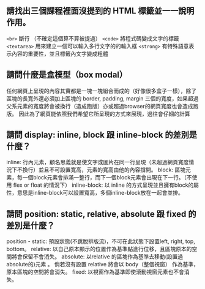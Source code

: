 ## 請找出三個課程裡面沒提到的 HTML 標籤並一一說明作用。

`<br>` 斷行 （不確定這個算不算被提過）
`<code>` 將程式碼變成文字的標籤
`<textarea>` 用來建立一個可以輸入多行文字的的輸入框
`<strong>` 有特殊語意表示內容的重要性，並且標籤內文字變成粗體

## 請問什麼是盒模型（box modal）

任何網頁上呈現的內容其實都是一塊一塊組合而成的（好像很多盒子一樣），除了區塊的長寬外還必須加上區塊的 border, padding, margin 三個的寬度，如果超過父系元素的寬度將會被換行（造成跑版）亦或超過browser的網頁寬度也會造成跑版。
因此為了網頁能依照我們希望它所呈現的方式來展現，過往會仔細的計算
## 請問 display: inline, block 跟 inline-block 的差別是什麼？

inline: 行內元素，顧名思義就是使文字或圖片在同一行呈現（未超過網頁寬度情況下不換行）並且不可設置寬高，元素的寬高由他的內容撐開。
block: 區塊元素，每一個block元素會排滿一整行，而下一個block元素會出現在下一行。（不使用 flex or float 的情況下）
inline-block: 以 inline 的方式呈現並且擁有block的屬性，意思是inline-block可以設置寬高，多個inline-block放在一起會並排。

## 請問 position: static, relative, absolute 跟 fixed 的差別是什麼？

position -
  static: 預設狀態(不跳脫排版流)，不可在此狀態下設置left, right, top, bottom。
  relative: 以自己原本顯示的位置作為基準點進行位移，且區塊原本的空間將會保留不會消失。
  absolute: 以relative 的區塊作為基準去移動(設置過absolute的)元素 。 倘若沒有設置 relative 將會以 body（整個視窗） 作為基準，原本區塊的空間將會消失。
  fixed: 以視窗作為基準即使滾動視窗元素也不會消失。